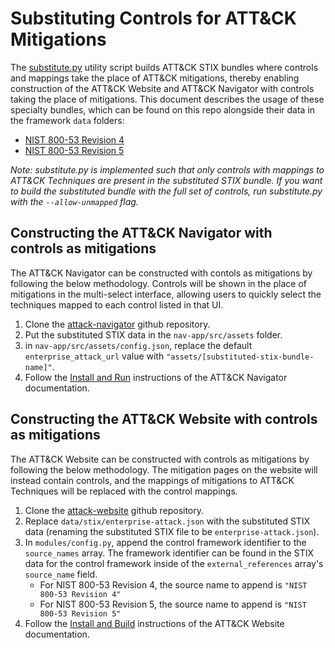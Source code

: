 # Substituting Controls for ATT&CK Mitigations

The [substitute.py](/util/substitute.py) utility script builds ATT&CK STIX bundles where controls and mappings take the place of ATT&CK mitigations, thereby enabling construction of the ATT&CK Website and ATT&CK Navigator with controls taking the place of mitigations. This document describes the usage of these specialty bundles, which can be found on this repo alongside their data in the framework `data` folders:
- [NIST 800-53 Revision 4](/frameworks/nist800-53-r4/data/nist800-53-r4-enterprise-attack.json)
- [NIST 800-53 Revision 5](/frameworks/nist800-53-r5/data/nist800-53-r5-enterprise-attack.json)

_Note: substitute.py is implemented such that only controls with mappings to ATT&CK Techniques are present in the substituted STIX bundle. If you want to build the substituted bundle with the full set of controls, run substitute.py with the `--allow-unmapped` flag._ 

## Constructing the ATT&CK Navigator with controls as mitigations
The ATT&CK Navigator can be constructed with contols as mitigations by following the below methodology. Controls will be shown in the place of mitigations in the multi-select interface, allowing users to quickly select the techniques mapped to each control listed in that UI.
1. Clone the [attack-navigator](https://github.com/mitre-attack/attack-navigator) github repository.
2. Put the substituted STIX data in the `nav-app/src/assets` folder.
3. in `nav-app/src/assets/config.json`, replace the default `enterprise_attack_url` value with `"assets/[substituted-stix-bundle-name]"`.
4. Follow the [Install and Run](https://github.com/mitre-attack/attack-navigator#install-and-run) instructions of the ATT&CK Navigator documentation. 

## Constructing the ATT&CK Website with controls as mitigations
The ATT&CK Website can be constructed with controls as mitigations by following the below methodology. The mitigation pages on the website will instead contain controls, and the mappings of mitigations to ATT&CK Techniques will be replaced with the control mappings.
1. Clone the [attack-website](https://github.com/mitre-attack/attack-website) github repository.
2. Replace `data/stix/enterprise-attack.json` with the substituted STIX data (renaming the substituted STIX file to be `enterprise-attack.json`).
3. In `modules/config.py`, append the control framework identifier to the `source_names` array. The framework identifier can be found in the STIX data for the control framework inside of the `external_references` array's `source_name` field.
    - For NIST 800-53 Revision 4, the source name to append is `"NIST 800-53 Revision 4"`
    - For NIST 800-53 Revision 5, the source name to append is `"NIST 800-53 Revision 5"`
4. Follow the [Install and Build](https://github.com/mitre-attack/attack-website#install-and-build) instructions of the ATT&CK Website documentation.


